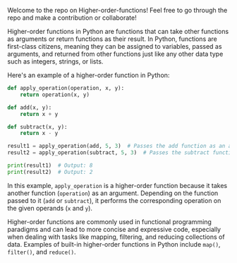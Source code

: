 Welcome to the repo on Higher-order-functions! Feel free to go through the repo and make a contribution or collaborate!

Higher-order functions in Python are functions that can take other functions as arguments or return functions as their result. In Python, functions are first-class citizens, meaning they can be assigned to variables, passed as arguments, and returned from other functions just like any other data type such as integers, strings, or lists.

Here's an example of a higher-order function in Python:

```python
def apply_operation(operation, x, y):
    return operation(x, y)

def add(x, y):
    return x + y

def subtract(x, y):
    return x - y

result1 = apply_operation(add, 5, 3)  # Passes the add function as an argument
result2 = apply_operation(subtract, 5, 3)  # Passes the subtract function as an argument

print(result1)  # Output: 8
print(result2)  # Output: 2
```

In this example, `apply_operation` is a higher-order function because it takes another function (`operation`) as an argument. Depending on the function passed to it (`add` or `subtract`), it performs the corresponding operation on the given operands (`x` and `y`).

Higher-order functions are commonly used in functional programming paradigms and can lead to more concise and expressive code, especially when dealing with tasks like mapping, filtering, and reducing collections of data. Examples of built-in higher-order functions in Python include `map()`, `filter()`, and `reduce()`.
